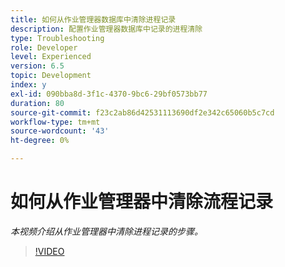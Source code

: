 ```yaml
---
title: 如何从作业管理器数据库中清除进程记录
description: 配置作业管理器数据库中记录的进程清除
type: Troubleshooting
role: Developer
level: Experienced
version: 6.5
topic: Development
index: y
exl-id: 090bba8d-3f1c-4370-9bc6-29bf0573bb77
duration: 80
source-git-commit: f23c2ab86d42531113690df2e342c65060b5c7cd
workflow-type: tm+mt
source-wordcount: '43'
ht-degree: 0%

---
```


# 如何从作业管理器中清除流程记录

*本视频介绍从作业管理器中清除进程记录的步骤。*

>[!VIDEO](https://video.tv.adobe.com/v/335577?quality=12&learn=on)
